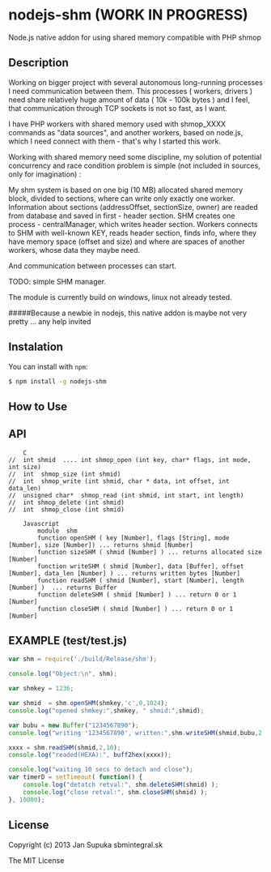 nodejs-shm  (WORK IN PROGRESS)
==========

Node.js native addon for using shared memory compatible with PHP shmop

Description
-----------

Working on bigger project with several autonomous long-running processes I need communication between them. 
This processes ( workers, drivers ) need share relatively huge amount of data ( 10k - 100k bytes ) 
and I feel, that communication through TCP sockets is not so fast, as I want. 

I have PHP workers with shared memory used with shmop_XXXX commands as "data sources", and another workers, 
based on node.js, which I need connect with them - that's why I started this work.  

Working with shared memory need some discipline, my solution of potential concurrency and race condition problem 
is simple (not included in sources, only for imagination) :

My shm system is based on one big (10 MB) allocated shared memory block, divided to sections, where can write 
only exactly one worker. Information about sections (addressOffset, sectionSize, owner) are readed from database
and saved in first - header section.
SHM creates one process - centralManager, which writes header section.
Workers connects to SHM with well-known KEY, reads header section, finds info, where they have memory space
(offset and size) and where are spaces of another workers, whose data they maybe need.

And communication between processes can start.


TODO: simple SHM manager. 


The module is currently build on windows, linux not already tested. 

#####Because a newbie in nodejs, this native addon is maybe not very pretty ... any help invited


Instalation
--------------

You can install with `npm`:

``` bash
$ npm install -g nodejs-shm
```

How to Use
----------

API
---
``` 
    C
//	int shmid  .... int shmop_open (int key, char* flags, int mode, int size)
//	int  shmop_size (int shmid)
//	int  shmop_write (int shmid, char * data, int offset, int data_len)
//	unsigned char*  shmop_read (int shmid, int start, int length)
//	int shmop_delete (int shmid)
//	int  shmop_close (int shmid)

    Javascript
        module 	shm
        function openSHM ( key [Number], flags [String], mode [Number], size [Number]) ... returns shmid [Number]
        function sizeSHM ( shmid [Number] ) ... returns allocated size [Number]
        function writeSHM ( shmid [Number], data [Buffer], offset [Number], data_len [Number] ) ... returns written bytes [Number]
        function readSHM ( shmid [Number], start [Number], length [Number] )  ... returns Buffer
        function deleteSHM ( shmid [Number] ) ... return 0 or 1 [Number]
        function closeSHM ( shmid [Number] ) ... return 0 or 1 [Number]
```

EXAMPLE (test/test.js)
----------------------

``` js
var shm = require('./build/Release/shm');

console.log("Object:\n", shm); 

var shmkey = 1236;

var shmid  = shm.openSHM(shmkey,'c',0,1024);		
console.log("opened shmkey:",shmkey, " shmid:",shmid);

var bubu = new Buffer("1234567890");
console.log("writing '1234567890', written:",shm.writeSHM(shmid,bubu,2,bubu.length));		//10

xxxx = shm.readSHM(shmid,2,10);
console.log("readed(HEXA):", buff2hex(xxxx));

console.log("waiting 10 secs to detach and close");
var timerD = setTimeout( function() {
	console.log("detatch retval:", shm.deleteSHM(shmid) );
	console.log("close retval:", shm.closeSHM(shmid) );
}, 10000);
```

License
-------

Copyright (c) 2013 Jan Supuka sbmintegral.sk

The MIT License

